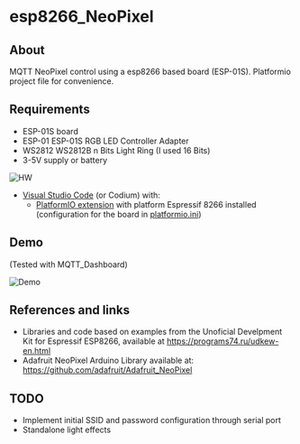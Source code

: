# esp8266_NeoPixel

## About
MQTT NeoPixel control using a esp8266 based board (ESP-01S). Platformio project file for convenience.

## Requirements
+ ESP-01S board
+ ESP-01 ESP-01S RGB LED Controller Adapter
+ WS2812 WS2812B n Bits Light Ring (I used 16 Bits)
+ 3-5V supply or battery

![HW](HW.jpg)

+ [Visual Studio Code](https://code.visualstudio.com/) (or Codium) with:
    + [PlatformIO extension](https://platformio.org/) with platform Espressif 8266 installed (configuration for the board in [platformio.ini](platformio.ini))

## Demo
(Tested with MQTT_Dashboard)

![Demo](Demo.gif)

## References and links
+ Libraries and code based on examples from the Unoficial Develpment Kit for Espressif ESP8266, available at https://programs74.ru/udkew-en.html
+ Adafruit NeoPixel Arduino Library available at: https://github.com/adafruit/Adafruit_NeoPixel

## TODO
+ Implement initial SSID and password configuration through serial port
+ Standalone light effects
